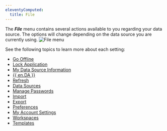 ```yaml
---
eleventyComputed:
  title: File
---
```

The ***File*** menu contains several actions available to you regarding your data source. The options will change depending on the data source you are currently using.
![File menu](https://cdnweb.devolutions.net/docs/en/rdm/mac/RDMMac2115.png)

See the following topics to learn more about each setting:

* [Go Offline](/rdm/mac/commands/file/go-offline/)
* [Lock Application](/rdm/mac/commands/file/lock-application/)
* [My Data Source Information](/rdm/mac/commands/file/data-source-information/)
* [{{ en.DA }}](/rdm/mac/commands/file/devolutions-account/)
* [Refresh](/rdm/mac/commands/file/backup/refresh/)
* [Data Sources](/rdm/mac/commands/file/data-sources/overview/)
* [Manage Passwords](/rdm/mac/commands/file/manage-password/)
* [Import](/rdm/mac/commands/file/import/overview/)
* [Export](/rdm/mac/commands/file/export/overview/)
* [Preferences](/rdm/mac/commands/file/preferences/general/)
* [My Account Settings](/rdm/mac/commands/file/my-account-settings/)
* [Workspaces](/rdm/mac/commands/file/workspaces/)
* [Templates](/rdm/mac/commands/file/templates/)
